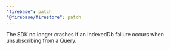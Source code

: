 ```yaml
---
"firebase": patch
"@firebase/firestore": patch
---
```


The SDK no longer crashes if an IndexedDb failure occurs when unsubscribing from a Query.
